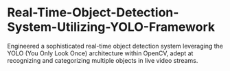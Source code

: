 # Real-Time-Object-Detection-System-Utilizing-YOLO-Framework
Engineered a sophisticated real-time object detection system leveraging the YOLO (You Only Look Once) architecture within OpenCV, adept at recognizing and categorizing multiple objects in live video streams.
